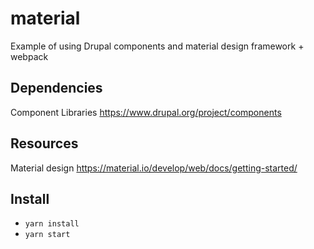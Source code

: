 # material
Example of using Drupal components and material design framework + webpack

## Dependencies
Component Libraries https://www.drupal.org/project/components

## Resources
Material design https://material.io/develop/web/docs/getting-started/

## Install
- `yarn install`
- `yarn start`
